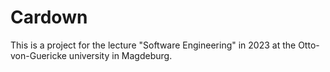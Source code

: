 # Cardown
This is a project for the lecture "Software Engineering" in 2023 at the Otto-von-Guericke university in Magdeburg.
